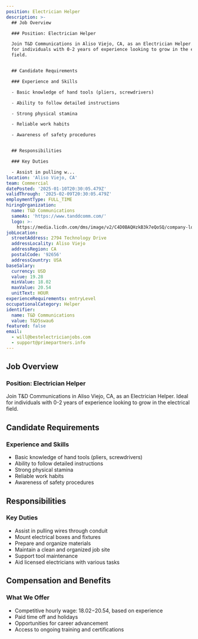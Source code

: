 ```yaml
---
position: Electrician Helper
description: >-
  ## Job Overview

  ### Position: Electrician Helper

  Join T&D Communications in Aliso Viejo, CA, as an Electrician Helper. Ideal
  for individuals with 0-2 years of experience looking to grow in the electrical
  field.


  ## Candidate Requirements

  ### Experience and Skills

  - Basic knowledge of hand tools (pliers, screwdrivers)

  - Ability to follow detailed instructions

  - Strong physical stamina

  - Reliable work habits

  - Awareness of safety procedures


  ## Responsibilities

  ### Key Duties

  - Assist in pulling w...
location: 'Aliso Viejo, CA'
team: Commercial
datePosted: '2025-01-10T20:30:05.479Z'
validThrough: '2025-02-09T20:30:05.479Z'
employmentType: FULL_TIME
hiringOrganization:
  name: T&D Communications
  sameAs: 'https://www.tanddcomm.com/'
  logo: >-
    https://media.licdn.com/dms/image/v2/C4D0BAQHzkB3k7eQoSQ/company-logo_200_200/company-logo_200_200/0/1631320385872?e=2147483647&v=beta&t=nuFy5lrwqoCuQ6_2P8hO_EwhwJlnndzcbM7ZPSfdKlM
jobLocation:
  streetAddress: 2794 Technology Drive
  addressLocality: Aliso Viejo
  addressRegion: CA
  postalCode: '92656'
  addressCountry: USA
baseSalary:
  currency: USD
  value: 19.28
  minValue: 18.02
  maxValue: 20.54
  unitText: HOUR
experienceRequirements: entryLevel
occupationalCategory: Helper
identifier:
  name: T&D Communications
  value: T&D5swau6
featured: false
email:
  - will@bestelectricianjobs.com
  - support@primepartners.info
---
```




## Job Overview
### Position: Electrician Helper
Join T&D Communications in Aliso Viejo, CA, as an Electrician Helper. Ideal for individuals with 0-2 years of experience looking to grow in the electrical field.

## Candidate Requirements
### Experience and Skills
- Basic knowledge of hand tools (pliers, screwdrivers)
- Ability to follow detailed instructions
- Strong physical stamina
- Reliable work habits
- Awareness of safety procedures

## Responsibilities
### Key Duties
- Assist in pulling wires through conduit
- Mount electrical boxes and fixtures
- Prepare and organize materials
- Maintain a clean and organized job site
- Support tool maintenance
- Aid licensed electricians with various tasks

## Compensation and Benefits
### What We Offer
- Competitive hourly wage: $18.02-$20.54, based on experience
- Paid time off and holidays
- Opportunities for career advancement
- Access to ongoing training and certifications